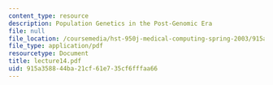 ```yaml
---
content_type: resource
description: Population Genetics in the Post-Genomic Era
file: null
file_location: /coursemedia/hst-950j-medical-computing-spring-2003/915a358844ba21cf61e735cf6fffaa66_lecture14.pdf
file_type: application/pdf
resourcetype: Document
title: lecture14.pdf
uid: 915a3588-44ba-21cf-61e7-35cf6fffaa66
---
```

